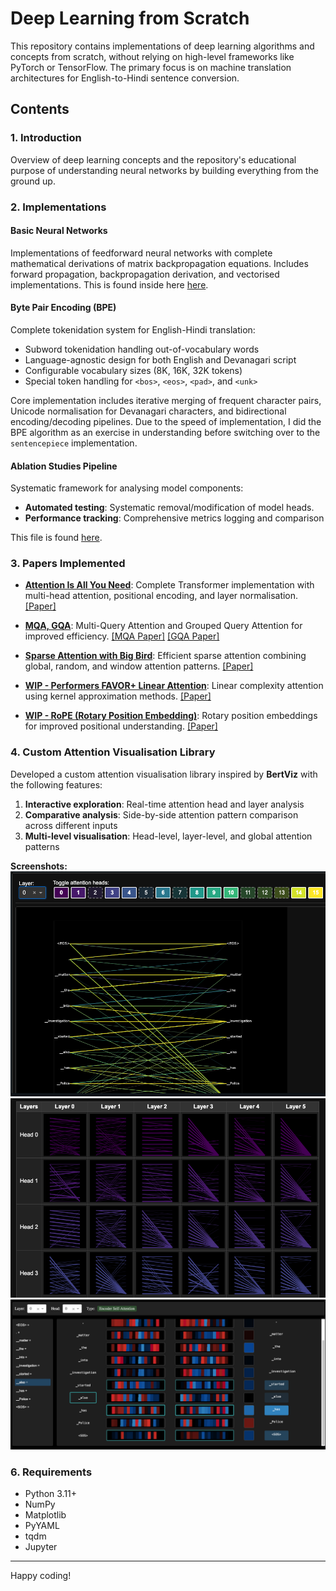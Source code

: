 # Deep Learning from Scratch

This repository contains implementations of deep learning algorithms and concepts from scratch, without relying on high-level frameworks like PyTorch or TensorFlow. The primary focus is on machine translation architectures for English-to-Hindi sentence conversion.

## Contents

### 1. Introduction
Overview of deep learning concepts and the repository's educational purpose of understanding neural networks by building everything from the ground up.

### 2. Implementations

#### Basic Neural Networks
Implementations of feedforward neural networks with complete mathematical derivations of matrix backpropagation equations. Includes forward propagation, backpropagation derivation, and vectorised implementations. This is found inside here [here](./notebooks/nn.ipynb).

#### Byte Pair Encoding (BPE)
Complete tokenidation system for English-Hindi translation:
- Subword tokenidation handling out-of-vocabulary words
- Language-agnostic design for both English and Devanagari script
- Configurable vocabulary sizes (8K, 16K, 32K tokens)
- Special token handling for `<bos>`, `<eos>`, `<pad>`, and `<unk>`

Core implementation includes iterative merging of frequent character pairs, Unicode normalisation for Devanagari characters, and bidirectional encoding/decoding pipelines.
Due to the speed of implementation, I did the BPE algorithm as an exercise in understanding before switching over to the `sentencepiece` implementation.

#### Ablation Studies Pipeline
Systematic framework for analysing model components:
- **Automated testing**: Systematic removal/modification of model heads.
- **Performance tracking**: Comprehensive metrics logging and comparison

This file is found [here](./utils/ablation_studies.py).

### 3. Papers Implemented

- **[Attention Is All You Need](./papers/attention_is_all_you_need/analysis.ipynb)**: Complete Transformer implementation with multi-head attention, positional encoding, and layer normalisation. [[Paper]](https://arxiv.org/abs/1706.03762)

- **[MQA, GQA](./papers/attention_is_all_you_need/VanillaAttentionHead.py)**: Multi-Query Attention and Grouped Query Attention for improved efficiency. [[MQA Paper]](https://arxiv.org/abs/1911.02150) [[GQA Paper]](https://arxiv.org/abs/2305.13245)

- **[Sparse Attention with Big Bird](./papers/big_bird_attention/analysis.ipynb)**: Efficient sparse attention combining global, random, and window attention patterns. [[Paper]](https://arxiv.org/abs/2007.14062)

- **[WIP - Performers FAVOR+ Linear Attention](./papers/rethinking_attention_with_performers/analysis.ipynb)**: Linear complexity attention using kernel approximation methods. [[Paper]](https://arxiv.org/abs/2009.14794)

- **[WIP - RoPE (Rotary Position Embedding)](./papers/RoPE/analysis.ipynb)**: Rotary position embeddings for improved positional understanding. [[Paper]](https://arxiv.org/abs/2104.09864)

### 4. Custom Attention Visualisation Library

Developed a custom attention visualisation library inspired by **BertViz** with the following features:

1. **Interactive exploration**: Real-time attention head and layer analysis
2. **Comparative analysis**: Side-by-side attention pattern comparison across different inputs
3. **Multi-level visualisation**: Head-level, layer-level, and global attention patterns

**Screenshots:**
![Head-level Analysis](./images/head_level.png)
![Global Patterns](./images/global_level.png)
![Detailed Attention](./images/detailed_attention.png)


### 6. Requirements

- Python 3.11+
- NumPy
- Matplotlib
- PyYAML
- tqdm
- Jupyter

---
Happy coding!
